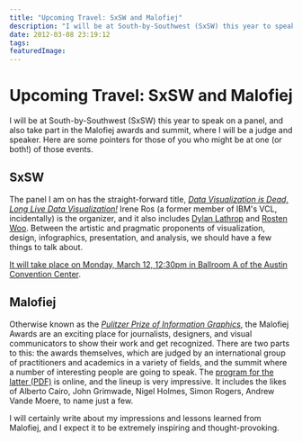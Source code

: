```yaml
---
title: "Upcoming Travel: SxSW and Malofiej"
description: "I will be at South-by-Southwest (SxSW) this year to speak on a panel, and also take part in the Malofiej awards and summit, where I will be a judge and speaker. Here are some pointers for those of you who might be at one (or both!) of those events."
date: 2012-03-08 23:19:12
tags: 
featuredImage: 
---
```


# Upcoming Travel: SxSW and Malofiej

I will be at South-by-Southwest (SxSW) this year to speak on a panel, and also take part in the Malofiej awards and summit, where I will be a judge and speaker. Here are some pointers for those of you who might be at one (or both!) of those events.

## SxSW

The panel I am on has the straight-forward title, <em><a href="http://longlivedatavis.com/">Data Visualization is Dead, Long Live Data Visualization!</a></em> Irene Ros (a former member of IBM's VCL, incidentally) is the organizer, and it also includes <a href="http://unequal-design.com/">Dylan Lathrop</a> and <a href="http://wehavenoart.net/">Rosten Woo</a>. Between the artistic and pragmatic proponents of visualization, design, infographics, presentation, and analysis, we should have a few things to talk about.

<a href="http://schedule.sxsw.com/2012/events/event_IAP11637">It will take place on Monday, March 12, 12:30pm in Ballroom A of the Austin Convention Center</a>.

## Malofiej

Otherwise known as the <em><a href="http://www.malofiej20.com/">Pulitzer Prize of Information Graphics</a></em>, the Malofiej Awards are an exciting place for journalists, designers, and visual communicators to show their work and get recognized. There are two parts to this: the awards themselves, which are judged by an international group of practitioners and academics in a variety of fields, and the summit where a number of interesting people are going to speak. The <a href="http://www.malofiej20.com/wp-content/uploads/2012/02/malofiej20_programa_ONLINE.pdf">program for the latter (PDF)</a> is online, and the lineup is very impressive. It includes the likes of Alberto Cairo, John Grimwade, Nigel Holmes, Simon Rogers, Andrew Vande Moere, to name just a few.

I will certainly write about my impressions and lessons learned from Malofiej, and I expect it to be extremely inspiring and thought-provoking.


<PostedBy />


